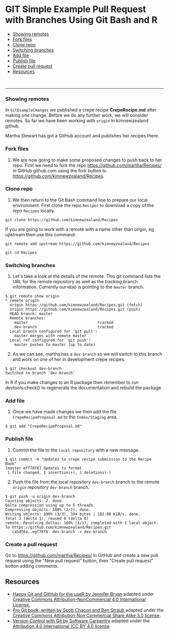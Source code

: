 # GIT Simple Example Pull Request with Branches Using Git Bash and R

+ [Showing remotes](#showing-remotes)
+ [Fork files](#fork-files)
+ [Clone repo](#clone-repo)
+ [Switching branches](#switching-branches)
+ [Add file](#add-file)
+ [Publish file](#publish-file)
+ [Create pull request](#create-pull-request)
+ [Resources](#resources)


<br><hr>

### Showing remotes

In `GitExampleCHanges` we published a crepe recipe **CrepeRecipe.md** after making one change. Before we do any further work, we will consider remotes. So far we have been working with `origin` in kimnewzealand github.

Martha Stewart has got a GitHub account and publishes her recipes there.


### Fork files

1. We are now going to make some proposed changes to push back to her repo. First we need to fork the repo https://github.com/martha/Recipes/ in GitHub github.com using the fork button to https://github.com/kimnewzealand/Recipes.


### Clone repo

1. We then return to the Git Bash command line to prepare our local environment. First clone the repo `Recipes` to download a copy of the repo `Recipes` locally.

```{bash}
git clone https://github.com/kimnewzealand/Recipes 
```

If you are going to work with a remote with a name other than origin, eg upstream then use this command:

```{bash}
git remote add upstream https://github.com/kimnewzealand/Recipes 
```


```{bash}
git cd Recipes 
```

### Switching branches


1. Let's take a look at the details of the remote. This git command lists the URL for the remote repository as well as the tracking branch information. Currently our `HEAD` is pointing to the `master` branch. 

```{bash}
$ git remote show origin
* remote origin
  origin https://github.com/kimnewzealand/Recipes.git (fetch)
  origin https://github.com/kimnewzealand/Recipes.git (push)
  HEAD branch: master
  Remote branches:
    master                               tracked
    dev-branch                           tracked
  Local branch configured for 'git pull':
    master merges with remote master
  Local ref configured for 'git push':
    master pushes to master (up to date)
```


2. As we can see, martha has a `dev-branch` so we will switch to this branch and work on one of her in development crepe recipes.

```{bash}
$ git checkout dev-branch
Switched to branch 'dev-branch'
```

In R if you make changes to an R package then remember to run devtools:check() to regenerate the documentation and rebuild the package.

### Add file

1. Once we have made changes we then add the file `CrepeRecipeProposal.md` to the `Index/Staging` area.

```{bash}
$ git add "CrepeRecipeProposal.md"
```

### Publish file

1. Commit the file to the `local repository` with a new message.

```{bash}
$ git commit -m "Updates to crepe recipe submission to the Recipe Book"
[master eff78f8] Updates to format
 1 file changed, 1 insertion(+), 1 deletions(-)
```

2.  Push the file from the local repository `dev-branch` branch to the remote `origin` repository `dev-branch` branch. 
 
```{bash}
$ git push -u origin dev-branch
Counting objects: 2, done.
Delta compression using up to 5 threads.
Compressing objects: 100% (2/2), done.
Writing objects: 100% (3/3), 394 bytes | 182.00 KiB/s, done.
Total 3 (delta 1), reused 0 (delta 0)
remote: Resolving deltas: 100% (1/1), completed with 1 local object.
To https://github.com/kimnewzealand/Recipes.git
   ca5df6a..egf78f8  dev-branch -> dev-branch
```

### Create a pull request

Go to https://github.com/martha/Recipes/ in GitHub and create a new pull request using the "New pull request" button, then "Create pull request" botton adding comments.

## Resources

+ [Happy Git and GitHub for the useR by Jennifer Bryan](http://happygitwithr.com/rmd-test-drive.html) adapted under  [Creative Commons Attribution-NonCommercial 4.0 International License.](https://creativecommons.org/licenses/by/4.0/)
+ [Pro Git book, written by Scott Chacon and Ben Straub ](https://git-scm.com/book/en/v2) adapted under the [Creative Commons Attribution Non Commercial Share Alike 3.0 license](https://creativecommons.org/licenses/by/3.0/).
+ [Version Control with Git by Software Carpentry](http://swcarpentry.github.io/git-novice/) adapted under the [Attribution 4.0 International (CC BY 4.0 license](https://creativecommons.org/licenses/by/4.0/)